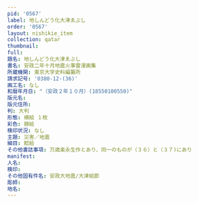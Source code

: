 ```yaml
---
pid: '0567'
label: 地しんどう化大津ゑぶし
order: '0567'
layout: nishikie_item
collection: qatar
thumbnail: 
full: 
題名: 地しんどう化大津ゑぶし
書名: 安政二年十月地震火事雷漫画集
所蔵機関: 東京大学史料編纂所
請求記号: '0380-12-(36)'
画工名: なし
和暦年月日: "（安政２年１０月）(18550100550)"
版元名: 
版元住所: 
判: 大判
形態: 横絵 １枚
彩色: 錦絵
検印状況: なし
主題: 災害／地震
細目: 鯰絵
その他書誌事項: 万歳楽永生作とあり、同一のものが（３６）と（３７)にあり
manifest: 
人名: 
検印: 
その他固有件名: 安政大地震/大津絵節
彫師: 
地名: 
---
```

